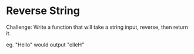 # Reverse String

Challenge:
Write a function that will take a string input, reverse, then return it.

eg. "Hello" would output "olleH"